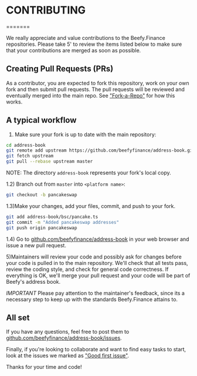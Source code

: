 # CONTRIBUTING

=======

We really appreciate and value contributions to the Beefy.Finance repositories. Please take 5' to review the items listed below to make sure that your contributions are merged as soon as possible.

## Creating Pull Requests (PRs)

As a contributor, you are expected to fork this repository, work on your own fork and then submit pull requests. The pull requests will be reviewed and eventually merged into the main repo. See ["Fork-a-Repo"](https://help.github.com/articles/fork-a-repo/) for how this works.

## A typical workflow

1) Make sure your fork is up to date with the main repository:

```bash
cd address-book
git remote add upstream https://github.com/beefyfinance/address-book.git
git fetch upstream
git pull --rebase upstream master
```

NOTE: The directory `address-book` represents your fork's local copy.

1.2) Branch out from `master` into `<platform name>`:

```bash
git checkout -b pancakeswap
```

1.3)Make your changes, add your files, commit, and push to your fork.

```bash
git add address-book/bsc/pancake.ts
git commit -m "Added pancakeswap addresses"
git push origin pancakeswap
```

1.4) Go to [github.com/beefyfinance/address-book](https://github.com/beefyfinance/address-book) in your web browser and issue a new pull request.

5)Maintainers will review your code and possibly ask for changes before your code is pulled in to the main repository. We'll check that all tests pass, review the coding style, and check for general code correctness. If everything is OK, we'll merge your pull request and your code will be part of Beefy's address book.

*IMPORTANT* Please pay attention to the maintainer's feedback, since its a necessary step to keep up with the standards Beefy.Finance attains to.

## All set

If you have any questions, feel free to post them to [github.com/beefyfinance/address-book/issues](https://github.com/beefyfinance/address-book/issues).

Finally, if you're looking to collaborate and want to find easy tasks to start, look at the issues we marked as ["Good first issue"](https://github.com/beefyfinance/address-book/issues?q=label%3A%22good+first+issue%22).

Thanks for your time and code!
